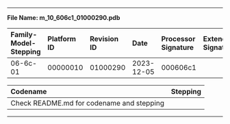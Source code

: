 ___  
**File Name: m_10_606c1_01000290.pdb**  
  
 | Family-Model-Stepping | Platform ID | Revision ID | Date | Processor Signature | Extended Signature |  
 | :--------------------- | :----------- | :----------- | :---- | :------------------- | :------------------ |  
 | 06-6c-01 | 00000010 | 01000290 | 2023-12-05 | 000606c1 |  |  
  
 | Codename | Stepping |  
 | :--- | :--- |  
 | Check README.md for codename and stepping | |  
___  
